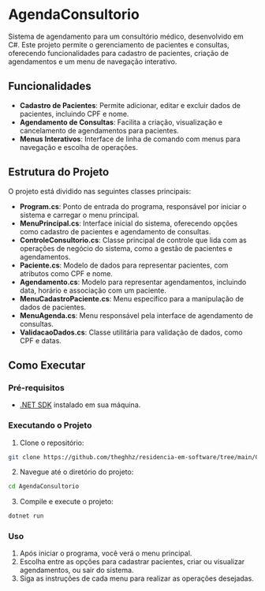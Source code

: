 # AgendaConsultorio

Sistema de agendamento para um consultório médico, desenvolvido em C#. Este projeto permite o gerenciamento de pacientes e consultas, oferecendo funcionalidades para cadastro de pacientes, criação de agendamentos e um menu de navegação interativo.

## Funcionalidades

- **Cadastro de Pacientes**: Permite adicionar, editar e excluir dados de pacientes, incluindo CPF e nome.
- **Agendamento de Consultas**: Facilita a criação, visualização e cancelamento de agendamentos para pacientes.
- **Menus Interativos**: Interface de linha de comando com menus para navegação e escolha de operações.

## Estrutura do Projeto

O projeto está dividido nas seguintes classes principais:

- **Program.cs**: Ponto de entrada do programa, responsável por iniciar o sistema e carregar o menu principal.
- **MenuPrincipal.cs**: Interface inicial do sistema, oferecendo opções como cadastro de pacientes e agendamento de consultas.
- **ControleConsultorio.cs**: Classe principal de controle que lida com as operações de negócio do sistema, como a gestão de pacientes e agendamentos.
- **Paciente.cs**: Modelo de dados para representar pacientes, com atributos como CPF e nome.
- **Agendamento.cs**: Modelo para representar agendamentos, incluindo data, horário e associação com um paciente.
- **MenuCadastroPaciente.cs**: Menu específico para a manipulação de dados de pacientes.
- **MenuAgenda.cs**: Menu responsável pela interface de agendamento de consultas.
- **ValidacaoDados.cs**: Classe utilitária para validação de dados, como CPF e datas.

## Como Executar

### Pré-requisitos

- [.NET SDK](https://dotnet.microsoft.com/download) instalado em sua máquina.

### Executando o Projeto

1. Clone o repositório:
  ```bash
  git clone https://github.com/theghhz/residencia-em-software/tree/main/Consultorio
  ```

2. Navegue até o diretório do projeto:
  ```bash  
  cd AgendaConsultorio
  ```
   
3. Compile e execute o projeto:
  ```bash
  dotnet run
  ```

### Uso
1. Após iniciar o programa, você verá o menu principal.
2. Escolha entre as opções para cadastrar pacientes, criar ou visualizar agendamentos, ou sair do sistema.
3. Siga as instruções de cada menu para realizar as operações desejadas.
